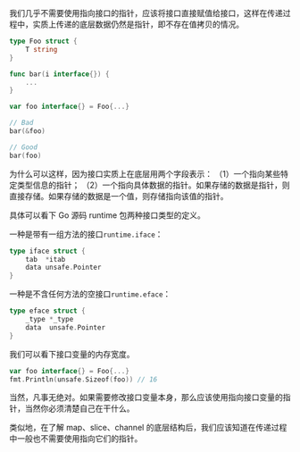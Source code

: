 我们几乎不需要使用指向接口的指针，应该将接口直接赋值给接口，这样在传递过程中，实质上传递的底层数据仍然是指针，即不存在值拷贝的情况。
```go
type Foo struct {
	T string
}

func bar(i interface{}) {
	...
}

var foo interface{} = Foo{...}

// Bad
bar(&foo)

// Good
bar(foo)
```

为什么可以这样，因为接口实质上在底层用两个字段表示：
（1）一个指向某些特定类型信息的指针；
（2）一个指向具体数据的指针。如果存储的数据是指针，则直接存储。如果存储的数据是一个值，则存储指向该值的指针。

具体可以看下 Go 源码 runtime 包两种接口类型的定义。

一种是带有一组方法的接口`runtime.iface`：
```go
type iface struct {
	tab  *itab
	data unsafe.Pointer
}
```
一种是不含任何方法的空接口`runtime.eface`：
```go
type eface struct {
	_type *_type
	data  unsafe.Pointer
}
```
我们可以看下接口变量的内存宽度。
```go
var foo interface{} = Foo{...}
fmt.Println(unsafe.Sizeof(foo))	// 16
```
当然，凡事无绝对。如果需要修改接口变量本身，那么应该使用指向接口变量的指针，当然你必须清楚自己在干什么。

类似地，在了解 map、slice、channel 的底层结构后，我们应该知道在传递过程中一般也不需要使用指向它们的指针。